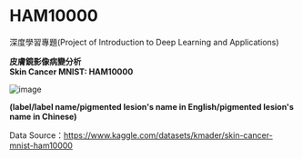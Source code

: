 # HAM10000
深度學習專題(Project of Introduction to Deep Learning and Applications)

**皮膚鏡影像病變分析**  
**Skin Cancer MNIST: HAM10000**

![image](https://user-images.githubusercontent.com/103955839/200912977-06bb1e1e-cdf2-4168-9642-465e62b7312b.png)
  
**(label/label name/pigmented lesion's name in English/pigmented lesion's name in Chinese)**
  
Data Source：https://www.kaggle.com/datasets/kmader/skin-cancer-mnist-ham10000
